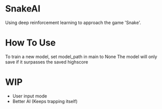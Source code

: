 # SnakeAI
Using deep reinforcement learning to approach the game 'Snake'.

# How To Use
To train a new model, set model_path in main to None
The model will only save if it surpasses the saved highscore

# WIP
- User input mode
- Better AI (Keeps trapping itself)
